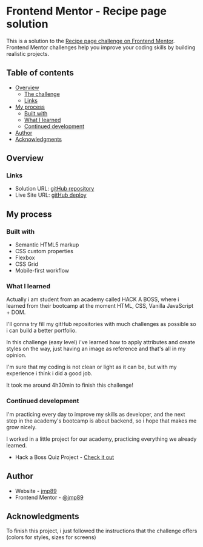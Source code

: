 # Frontend Mentor - Recipe page solution

This is a solution to the [Recipe page challenge on Frontend Mentor](https://www.frontendmentor.io/challenges/recipe-page-KiTsR8QQKm). Frontend Mentor challenges help you improve your coding skills by building realistic projects.

## Table of contents

- [Overview](#overview)
  - [The challenge](#the-challenge)
  - [Links](#links)
- [My process](#my-process)
  - [Built with](#built-with)
  - [What I learned](#what-i-learned)
  - [Continued development](#continued-development)
- [Author](#author)
- [Acknowledgments](#acknowledgments)

## Overview

### Links

- Solution URL: [gitHub repository](https://github.com/jmp89/FM-Recipe)
- Live Site URL: [gitHub deploy](https://jmp89.github.io/FM-Recipe/)

## My process

### Built with

- Semantic HTML5 markup
- CSS custom properties
- Flexbox
- CSS Grid
- Mobile-first workflow

### What I learned

Actually i am student from an academy called HACK A BOSS, where i learned from their bootcamp at the moment HTML, CSS, Vanilla JavaScript + DOM.

I'll gonna try fill my gitHub repositories with much challenges as possible so i can build a better portfolio.

In this challenge (easy level) i've learned how to apply attributes and create styles on the way, just having an image as reference and that's all in my opinion.

I'm sure that my coding is not clean or light as it can be, but with my experience i think i did a good job.

It took me around 4h30min to finish this challenge!

### Continued development

I'm practicing every day to improve my skills as developer, and the next step in the academy's bootcamp is about backend, so i hope that makes me grow nicely.

I worked in a little project for our academy, practicing everything we already learned.

- Hack a Boss Quiz Project - [Check it out](https://github.com/3dmnt/HAB-36-GrupoE)

## Author

- Website - [jmp89](https://github.com/jmp89)
- Frontend Mentor - [@jmp89](https://www.frontendmentor.io/profile/jmp89)

## Acknowledgments

To finish this project, i just followed the instructions that the challenge offers (colors for styles, sizes for screens)
